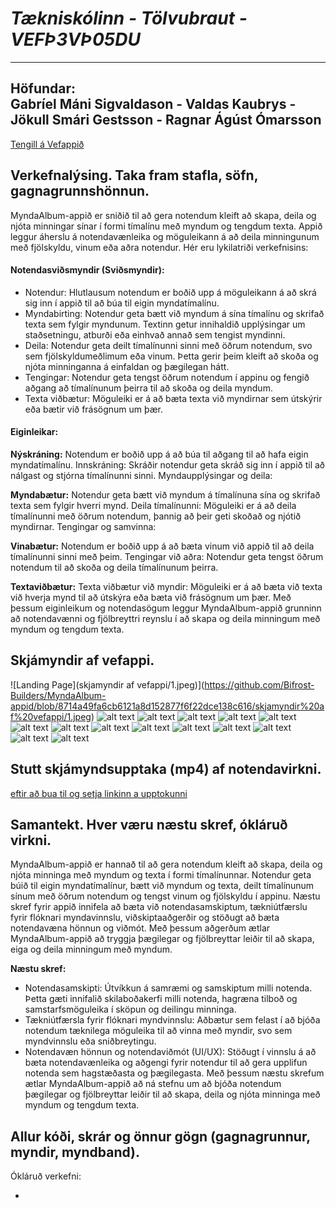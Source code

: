 # *Tækniskólinn - Tölvubraut - VEFÞ3VÞ05DU*
---  
**Höfundar:**  
Gabríel Máni Sigvaldason - Valdas Kaubrys - Jökull Smári Gestsson - Ragnar Ágúst Ómarsson  
---  
[Tengill á Vefappið](https://mynda-album-appid.vercel.app/)

## Verkefnalýsing. Taka fram stafla, söfn, gagnagrunnshönnun.
MyndaAlbum-appið er sniðið til að gera notendum kleift að skapa, deila og njóta minningar sínar í formi tímalínu með myndum og tengdum texta. Appið leggur áherslu á notendavænleika og möguleikann á að deila minningunum með fjölskyldu, vinum eða aðra notendur. Hér eru lykilatriði verkefnisins:

#### Notendasviðsmyndir (Sviðsmyndir):
- Notendur: Hlutlausum notendum er boðið upp á möguleikann á að skrá sig inn í appið til að búa til eigin myndatímalínu.
- Myndabirting: Notendur geta bætt við myndum á sína tímalínu og skrifað texta sem fylgir myndunum. Textinn getur innihaldið upplýsingar um staðsetningu, atburði eða einhvað annað sem tengist myndinni.
- Deila: Notendur geta deilt tímalínunni sinni með öðrum notendum, svo sem fjölskyldumeðlimum eða vinum. Þetta gerir þeim kleift að skoða og njóta minninganna á einfaldan og þægilegan hátt.
- Tengingar: Notendur geta tengst öðrum notendum í appinu og fengið aðgang að tímalínunum þeirra til að skoða og deila myndum.
- Texta viðbætur: Möguleiki er á að bæta texta við myndirnar sem útskýrir eða bætir við frásögnum um þær.

#### Eiginleikar:

**Nýskráning:** Notendum er boðið upp á að búa til aðgang til að hafa eigin myndatímalínu.
Innskráning: Skráðir notendur geta skráð sig inn í appið til að nálgast og stjórna tímalínunni sinni.
Myndaupplýsingar og deila:

**Myndabætur:** Notendur geta bætt við myndum á tímalínuna sína og skrifað texta sem fylgir hverri mynd.
Deila tímalínunni: Möguleiki er á að deila tímalínunni með öðrum notendum, þannig að þeir geti skoðað og njótið myndirnar.
Tengingar og samvinna:

**Vinabætur:** Notendum er boðið upp á að bæta vinum við appið til að deila tímalínunni sinni með þeim.
Tengingar við aðra: Notendur geta tengst öðrum notendum til að skoða og deila tímalínunum þeirra.

**Textaviðbætur:**
Texta viðbætur við myndir: Möguleiki er á að bæta við texta við hverja mynd til að útskýra eða bæta við frásögnum um þær.
Með þessum eiginleikum og notendasögum leggur MyndaAlbum-appið grunninn að notendavænni og fjölbreyttri reynslu í að skapa og deila minningum með myndum og tengdum texta.

## Skjámyndir af vefappi.  
![Landing Page](skjamyndir af vefappi/1.jpeg)](https://github.com/Bifrost-Builders/MyndaAlbum-appid/blob/8714a49fa6cb6121a8d152877f6f22dce138c616/skjamyndir%20af%20vefappi/1.jpeg)
![alt text](image.jpg)
![alt text](image.jpg)
![alt text](image.jpg)
![alt text](image.jpg)
![alt text](image.jpg)
![alt text](image.jpg)
![alt text](image.jpg)
![alt text](image.jpg)
![alt text](image.jpg)
![alt text](image.jpg)
![alt text](image.jpg)
![alt text](image.jpg)
![alt text](image.jpg)
![alt text](image.jpg)

## Stutt skjámyndsupptaka (mp4) af notendavirkni.
[eftir að bua til og setja linkinn a upptokunni](https://mynda-album-appid.vercel.app/)
## Samantekt. Hver væru næstu skref, ókláruð virkni.
MyndaAlbum-appið er hannað til að gera notendum kleift að skapa, deila og njóta minninga með myndum og texta í formi tímalínunnar. Notendur geta búið til eigin myndatímalínur, bætt við myndum og texta, deilt tímalínunum sínum með öðrum notendum og tengst vinum og fjölskyldu í appinu. Næstu skref fyrir appið innifela að bæta við notendasamskiptum, tækniútfærslu fyrir flóknari myndavinnslu, viðskiptaaðgerðir og stöðugt að bæta notendavæna hönnun og viðmót. Með þessum aðgerðum ætlar MyndaAlbum-appið að tryggja þægilegar og fjölbreyttar leiðir til að skapa, eiga og deila minningum með myndum.

**Næstu skref:**
- Notendasamskipti: Útvíkkun á samræmi og samskiptum milli notenda. Þetta gæti innifalið skilaboðakerfi milli notenda, hagræna tilboð og samstarfsmöguleika í sköpun og deilingu minninga.
- Tækniútfærsla fyrir flóknari myndvinnslu: Aðbætur sem felast í að bjóða notendum tæknilega möguleika til að vinna með myndir, svo sem myndvinnslu eða sniðbreytingu.
- Notendavæn hönnun og notendaviðmót (UI/UX): Stöðugt í vinnslu á að bæta notendavænleika og aðgengi fyrir notendur til að gera upplifun notenda sem hagstæðasta og þægilegasta.
Með þessum næstu skrefum ætlar MyndaAlbum-appið að ná stefnu um að bjóða notendum þægilegar og fjölbreyttar leiðir til að skapa, deila og njóta minninga með myndum og tengdum texta.

## Allur kóði, skrár og önnur gögn (gagnagrunnur, myndir, myndband).

Ókláruð verkefni:

- 

